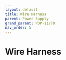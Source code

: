 ```yaml
---
layout: default
title: Wire Harness
parent: Power Supply
grand_parent: PDP-11/70
nav_order: 5
---
```


# Wire Harness
